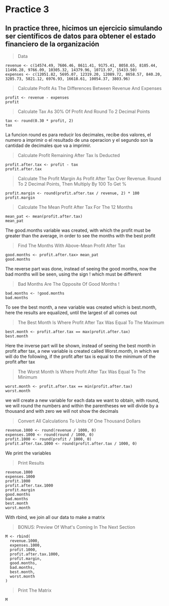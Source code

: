 # Practice 3

## In practice three, hicimos un ejercicio simulando ser científicos de datos para obtener el estado financiero de la organización


> Data
```
revenue <- c(14574.49, 7606.46, 8611.41, 9175.41, 8058.65, 8105.44, 11496.28, 9766.09, 10305.32, 14379.96, 10713.97, 15433.50)
expenses <- c(12051.82, 5695.07, 12319.20, 12089.72, 8658.57, 840.20, 3285.73, 5821.12, 6976.93, 16618.61, 10054.37, 3803.96)
```

> Calculate Profit As The Differences Between Revenue And Expenses
```
profit <- revenue - expenses
profit
```

> Calculate Tax As 30% Of Profit And Round To 2 Decimal Points
```
tax <- round(0.30 * profit, 2)
tax 
```
La funcion round es para reducir los decimales, recibe dos valores, el numero a imprimir o el resultado de una operacion y el segundo son la cantidad de decimales que va a imprimir.
> Calculate Profit Remaining After Tax Is Deducted
```
profit.after.tax <- profit - tax
profit.after.tax
```

> Calculate The Profit Margin As Profit After Tax Over Revenue. Round To 2 Decimal Points, Then Multiply By 100 To Get %
```
profit.margin <- round(profit.after.tax / revenue, 2) * 100
profit.margin
```

> Calculate The Mean Profit After Tax For The 12 Months
```
mean_pat <- mean(profit.after.tax)
mean_pat
```
The good.months variable was created, with which the profit must be greater than the average, in order to see the months with the best profit
> Find The Months With Above-Mean Profit After Tax
```
good.months <- profit.after.tax> mean_pat
good.months
```
The reverse part was done, instead of seeing the good months, now the bad months will be seen, using the sign ! which must be different
> Bad Months Are The Opposite Of Good Months !
```
bad.months <- !good.months
bad.months
```

To see the best month, a new variable was created which is best.month, here the results are equalized, until the largest of all comes out
> The Best Month Is Where Profit After Tax Was Equal To The Maximum
```
best.month <- profit.after.tax == max(profit.after.tax)
best.month
```
Here the inverse part will be shown, instead of seeing the best month in profit after tax, a new variable is created called Worst.month, in which we will do the following, if the profit after tax is equal to the minimum of the profit after tax
> The Worst Month Is Where Profit After Tax Was Equal To The Minimum
```
worst.month <- profit.after.tax == min(profit.after.tax)
worst.month
```
we will create a new variable for each data we want to obtain, with round, we will round the numbers and within the parentheses we will divide by a thousand and with zero we will not show the decimals
> Convert All Calculations To Units Of One Thousand Dollars
```
revenue.1000 <- round(revenue / 1000, 0)
expenses.1000 <- round(round / 1000, 0)
profit.1000 <- round(profit / 1000, 0)
profit.after.tax.1000 <- round(profit.after.tax / 1000, 0)
```
We print the variables
> Print Results
```
revenue.1000
expenses.1000
profit.1000
profit.after.tax.1000
profit.margin
good.months
bad.months
best.month
worst.month
```
With rbind, we join all our data to make a matrix
> BONUS:
Preview Of What's Coming In The Next Section
```
M <- rbind(
  revenue.1000,
  expenses.1000,
  profit.1000,
  profit.after.tax.1000,
  profit.margin,
  good.months,
  bad.months,
  best.month,
  worst.month
)
```

> Print The Matrix
```
M
```